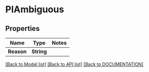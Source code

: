 # PIAmbiguous

## Properties
Name | Type | Notes
------------ | ------------- | -------------
**Reason** | **String**

[[Back to Model list]](../../DOCUMENTATION.md#documentation-for-models) [[Back to API list]](../../DOCUMENTATION.md#documentation-for-api-endpoints) [[Back to DOCUMENTATION]](../../DOCUMENTATION.md)
